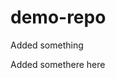 # demo-repo

Added something


Added somethere here 


<!--yeah main mai change kar raha hu pr ke liye  -->
